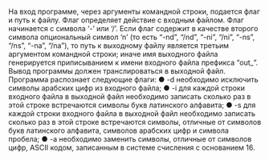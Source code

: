 На вход программе, через аргументы командной строки, подается флаг и путь к файлу.
Флаг определяет действие с входным файлом. Флаг начинается с символа ‘-’ или ‘/’.
Если флаг содержит в качестве второго символа опциональный символ ‘n’ (то есть
“-nd”, “/nd”, “-ni”, “/ni”, “-ns”, “/ns”, “-na”, “/na”), то путь к выходному файлу является
третьим аргументом командной строки; иначе имя выходного файла генерируется
приписыванием к имени входного файла префикса “out_”. Вывод программы должен
транслироваться в выходной файл. Программа распознает следующие флаги:
● -d необходимо исключить символы арабских цифр из входного файла;
● -i для каждой строки входного файла в выходной файл необходимо записать
сколько раз в этой строке встречаются символы букв латинского алфавита;
● -s для каждой строки входного файла в выходной файл необходимо записать
сколько раз в этой строке встречаются символы, отличные от символов букв
латинского алфавита, символов арабских цифр и символа пробела;
● -a необходимо заменить символы, отличные от символов цифр, ASCII кодом,
записанным в системе счисления с основанием 16.